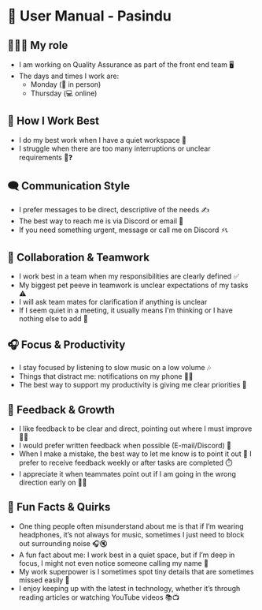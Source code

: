 # 📝 User Manual - Pasindu

## 👨🏾‍💻 My role

* I am working on Quality Assurance as part of the front end team 🖥️
* The days and times I work are:
  * Monday (📍 in person)
  * Thursday (💻 online)

## 👀 How I Work Best

* I do my best work when I have a quiet workspace 🔕
* I struggle when there are too many interruptions or unclear requirements 🔄❓

## 🗨️ Communication Style

* I prefer messages to be direct, descriptive of the needs ✍️
* The best way to reach me is via Discord or email 📩
* If you need something urgent, message or call me on Discord ⚡📞

## 🤝 Collaboration & Teamwork

* I work best in a team when my responsibilities are clearly defined ✅
* My biggest pet peeve in teamwork is unclear expectations of my tasks ⚠️
* I will ask team mates for clarification if anything is unclear
* If I seem quiet in a meeting, it usually means I'm thinking or I have  nothing else to add 🤔

## 🎧 Focus & Productivity

* I stay focused by listening to slow music on a low volume 🎶
* Things that distract me: notifications on my phone 📱🔔
* The best way to support my productivity is giving me clear priorities 📌

## 📢 Feedback & Growth

* I like feedback to be clear and direct, pointing out where I must improve 🌱✨
* I would prefer written feedback when possible (E-mail/Discord) 📝
* When I make a mistake, the best way to let me know is to point it out 🎯
I prefer to receive feedback weekly or after tasks are completed ⏱️
* I appreciate it when teammates point out if I am going in the wrong direction early on 🙏🏾

## 🎉 Fun Facts & Quirks

* One thing people often misunderstand about me is that if I’m wearing headphones, it’s not always for music, sometimes I just need to block out surrounding noise 🎧🔇
* A fun fact about me: I work best in a quiet space, but if I’m deep in focus, I might not even notice someone calling my name 🤔
* My work superpower is I sometimes spot tiny details that are sometimes missed easily 🧐
* I enjoy keeping up with the latest in technology, whether it’s through reading articles or watching YouTube videos 📚📺

